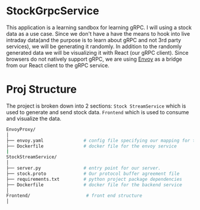 # StockGrpcService

This application is a learning sandbox for learning gRPC. I will using a stock data as a use case. Since we don't have a have the means to hook into live intraday data(and the purpose is to learn about gRPC and not 3rd party services), we will be generating it randomly. In addition to the randomly generated data we will be visualizing it with React (our gRPC client). Since browsers do not natively support gRPC, we are using [Envoy](https://www.envoyproxy.io/docs/envoy/latest/intro/what_is_envoy) as a bridge from our React client to the gRPC service.

# Proj Structure
The project is broken down into 2 sections: 
`Stock StreamService` which is used to generate and send stock data.
`Frontend` which is used to consume and visualize the data.
```bash
EnvoyProxy/
│
├── envoy.yaml               # config file specifying our mapping for the envoy proxy
├── Dockerfile               # docker file for the envoy service
|
StockStreamService/
│
├── server.py                # entry point for our server.
├── stock.proto              # Our protocol buffer agreement file
├── requirements.txt         # python project package dependencies
├── Dockerfile               # docker file for the backend service
│
Frontend/                     # front end structure
│  
```





